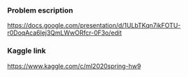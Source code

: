 ### Problem escription
https://docs.google.com/presentation/d/1ULbTKqn7ikFOTU-r0DoqAca6lej3QmLWwORfcr-0F3o/edit
### Kaggle link
https://www.kaggle.com/c/ml2020spring-hw9
